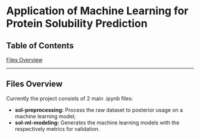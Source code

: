 # Application of Machine Learning for Protein Solubility Prediction

## Table of Contents  
[Files Overview](#Files-Overview)  

---

## Files Overview

Currently the project consists of 2 main .ipynb files:
- **sol-preprocessing:** Process the raw dataset to posterior usage on a machine learning model;
- **sol-ml-modeling:** Generates the machine learning models with the respectively metrics for validation.